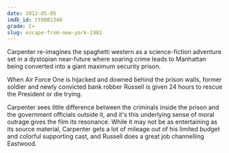 ```yaml
---
date: 2012-05-05
imdb_id: tt0082340
grade: C+
slug: escape-from-new-york-1981
---
```


Carpenter re-imagines the spaghetti western as a science-fiction adventure set in a dystopian near-future where soaring crime leads to Manhattan being converted into a giant maximum security prison.

When Air Force One is hijacked and downed behind the prison walls, former soldier and newly convicted bank robber Russell is given 24 hours to rescue the President or die trying.

Carpenter sees little difference between the criminals inside the prison and the government officials outside it, and it's this underlying sense of moral outrage gives the film its resonance. While it may not be as entertaining as its source material, Carpenter gets a lot of mileage out of his limited budget and colorful supporting cast, and Russell does a great job channelling Eastwood.
